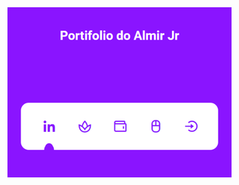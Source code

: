 <img src="./assents/portifolio.png">

 <a href="https://almirjrdev.github.io/PortifolioAlmirDev/" target="_blank"> </a>
               